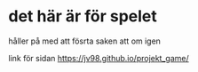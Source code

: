# det här är för spelet
håller på med att fösrta saken att om igen

link för sidan https://jv98.github.io/projekt_game/